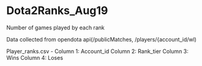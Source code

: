 # Dota2Ranks_Aug19
Number of games played by each rank

Data collected from opendota api(/publicMatches, /players/{account_id/wl)

Player_ranks.csv - 
  Column 1: Account_id
  Column 2: Rank_tier
  Column 3: Wins
  Column 4: Loses
